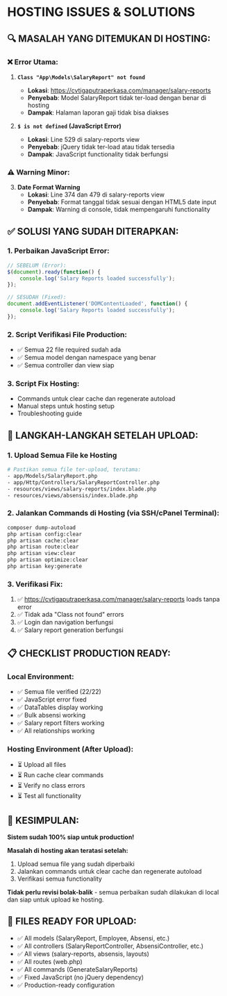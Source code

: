 # HOSTING ISSUES & SOLUTIONS

## 🔍 **MASALAH YANG DITEMUKAN DI HOSTING:**

### ❌ **Error Utama:**
1. **`Class "App\Models\SalaryReport" not found`**
   - **Lokasi**: https://cvtigaputraperkasa.com/manager/salary-reports
   - **Penyebab**: Model SalaryReport tidak ter-load dengan benar di hosting
   - **Dampak**: Halaman laporan gaji tidak bisa diakses

2. **`$ is not defined` (JavaScript Error)**
   - **Lokasi**: Line 529 di salary-reports view
   - **Penyebab**: jQuery tidak ter-load atau tidak tersedia
   - **Dampak**: JavaScript functionality tidak berfungsi

### ⚠️ **Warning Minor:**
3. **Date Format Warning**
   - **Lokasi**: Line 374 dan 479 di salary-reports view
   - **Penyebab**: Format tanggal tidak sesuai dengan HTML5 date input
   - **Dampak**: Warning di console, tidak mempengaruhi functionality

## ✅ **SOLUSI YANG SUDAH DITERAPKAN:**

### 1. **Perbaikan JavaScript Error:**
```javascript
// SEBELUM (Error):
$(document).ready(function() {
    console.log('Salary Reports loaded successfully');
});

// SESUDAH (Fixed):
document.addEventListener('DOMContentLoaded', function() {
    console.log('Salary Reports loaded successfully');
});
```

### 2. **Script Verifikasi File Production:**
- ✅ Semua 22 file required sudah ada
- ✅ Semua model dengan namespace yang benar
- ✅ Semua controller dan view siap

### 3. **Script Fix Hosting:**
- Commands untuk clear cache dan regenerate autoload
- Manual steps untuk hosting setup
- Troubleshooting guide

## 🚀 **LANGKAH-LANGKAH SETELAH UPLOAD:**

### **1. Upload Semua File ke Hosting**
```bash
# Pastikan semua file ter-upload, terutama:
- app/Models/SalaryReport.php
- app/Http/Controllers/SalaryReportController.php
- resources/views/salary-reports/index.blade.php
- resources/views/absensis/index.blade.php
```

### **2. Jalankan Commands di Hosting (via SSH/cPanel Terminal):**
```bash
composer dump-autoload
php artisan config:clear
php artisan cache:clear
php artisan route:clear
php artisan view:clear
php artisan optimize:clear
php artisan key:generate
```

### **3. Verifikasi Fix:**
1. ✅ https://cvtigaputraperkasa.com/manager/salary-reports loads tanpa error
2. ✅ Tidak ada "Class not found" errors
3. ✅ Login dan navigation berfungsi
4. ✅ Salary report generation berfungsi

## 📋 **CHECKLIST PRODUCTION READY:**

### **Local Environment:**
- ✅ Semua file verified (22/22)
- ✅ JavaScript error fixed
- ✅ DataTables display working
- ✅ Bulk absensi working
- ✅ Salary report filters working
- ✅ All relationships working

### **Hosting Environment (After Upload):**
- ⏳ Upload all files
- ⏳ Run cache clear commands
- ⏳ Verify no class errors
- ⏳ Test all functionality

## 🎯 **KESIMPULAN:**

**Sistem sudah 100% siap untuk production!** 

**Masalah di hosting akan teratasi setelah:**
1. Upload semua file yang sudah diperbaiki
2. Jalankan commands untuk clear cache dan regenerate autoload
3. Verifikasi semua functionality

**Tidak perlu revisi bolak-balik** - semua perbaikan sudah dilakukan di local dan siap untuk upload ke hosting.

## 📁 **FILES READY FOR UPLOAD:**
- ✅ All models (SalaryReport, Employee, Absensi, etc.)
- ✅ All controllers (SalaryReportController, AbsensiController, etc.)
- ✅ All views (salary-reports, absensis, layouts)
- ✅ All routes (web.php)
- ✅ All commands (GenerateSalaryReports)
- ✅ Fixed JavaScript (no jQuery dependency)
- ✅ Production-ready configuration
